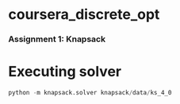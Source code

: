 # coursera_discrete_opt

### Assignment 1: Knapsack
# Executing solver
```python
python -m knapsack.solver knapsack/data/ks_4_0
```
